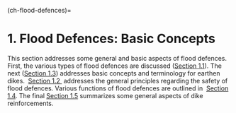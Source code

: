 (ch-flood-defences)=
# 1. Flood Defences: Basic Concepts

This section addresses some general and basic aspects of flood defences. First, the various types of flood defences are discussed ([Section 1.1](sec-types-of-flood-defences)). The next ([Section 1.3](sec-dikes-basic-tecnhical-aspects)) addresses basic concepts and terminology for earthen dikes.  [Section 1.2 ]((sec-safety-general-principles)) addresses the general principles regarding the safety of flood defences. Various functions of flood defences are outlined in  [Section 1.4](sec-function-of-flood-defences). The final  [Section 1.5]((sec-dikes-reinforcement)) summarizes some general aspects of dike reinforcements.